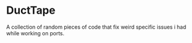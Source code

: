 # DuctTape
A collection of random pieces of code that fix weird specific issues i had while working on ports.
